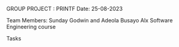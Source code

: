 GROUP PROJECT : PRINTF
Date: 25-08-2023

Team Members:  Sunday Godwin and Adeola Busayo
Alx Software Engineering course

Tasks

